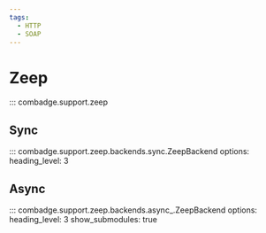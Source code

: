 ```yaml
---
tags:
  - HTTP
  - SOAP
---
```


# Zeep

::: combadge.support.zeep

## Sync

::: combadge.support.zeep.backends.sync.ZeepBackend
    options:
      heading_level: 3

## Async

::: combadge.support.zeep.backends.async_.ZeepBackend
    options:
      heading_level: 3
      show_submodules: true
